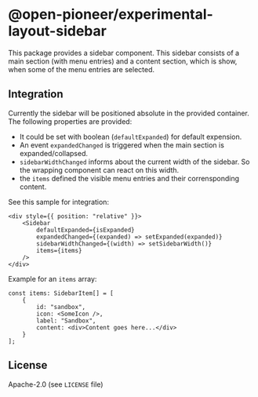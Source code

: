 # @open-pioneer/experimental-layout-sidebar

This package provides a sidebar component. This sidebar consists of a main section (with menu entries) and a content section, which is show, when some of the menu entries are selected.

## Integration

Currently the sidebar will be positioned absolute in the provided container. The following properties are provided:

- It could be set with boolean (`defaultExpanded`) for default expension.
- An event `expandedChanged` is triggered when the main section is expanded/collapsed.
- `sidebarWidthChanged` informs about the current width of the sidebar. So the wrapping component can react on this width.
- the `items` defined the visible menu entries and their corrensponding content.

See this sample for integration:

```tsx
<div style={{ position: "relative" }}>
    <Sidebar
        defaultExpanded={isExpanded}
        expandedChanged={(expanded) => setExpanded(expanded)}
        sidebarWidthChanged={(width) => setSidebarWidth()}
        items={items}
    />
</div>
```

Example for an `items` array:

```tsx
const items: SidebarItem[] = [
    {
        id: "sandbox",
        icon: <SomeIcon />,
        label: "Sandbox",
        content: <div>Content goes here...</div>
    }
];
```

## License

Apache-2.0 (see `LICENSE` file)
